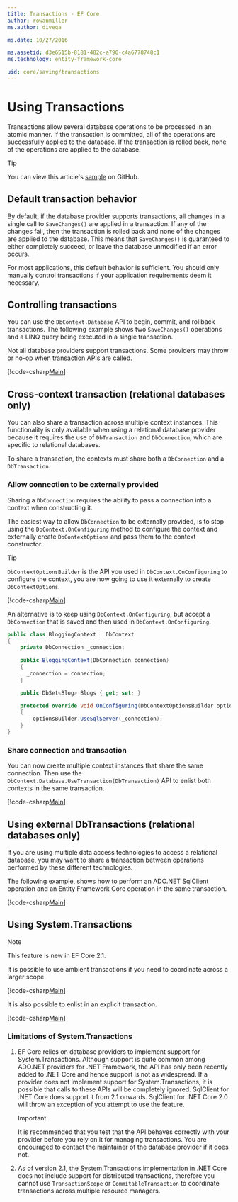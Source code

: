 ```yaml
---
title: Transactions - EF Core
author: rowanmiller
ms.author: divega

ms.date: 10/27/2016

ms.assetid: d3e6515b-8181-482c-a790-c4a6778748c1
ms.technology: entity-framework-core

uid: core/saving/transactions
---
```

# Using Transactions

Transactions allow several database operations to be processed in an atomic manner. If the transaction is committed, all of the operations are successfully applied to the database. If the transaction is rolled back, none of the operations are applied to the database.

> [!TIP]  
> You can view this article's [sample](https://github.com/aspnet/EntityFramework.Docs/tree/master/samples/core/Saving/Saving/Transactions/) on GitHub.

## Default transaction behavior

By default, if the database provider supports transactions, all changes in a single call to `SaveChanges()` are applied in a transaction. If any of the changes fail, then the transaction is rolled back and none of the changes are applied to the database. This means that `SaveChanges()` is guaranteed to either completely succeed, or leave the database unmodified if an error occurs.

For most applications, this default behavior is sufficient. You should only manually control transactions if your application requirements deem it necessary.

## Controlling transactions

You can use the `DbContext.Database` API to begin, commit, and rollback transactions. The following example shows two `SaveChanges()` operations and a LINQ query being executed in a single transaction.

Not all database providers support transactions. Some providers may throw or no-op when transaction APIs are called.

[!code-csharp[Main](../../../samples/core/Saving/Saving/Transactions/ControllingTransaction/Sample.cs?name=Transaction&highlight=3,17,18,19)]

## Cross-context transaction (relational databases only)

You can also share a transaction across multiple context instances. This functionality is only available when using a relational database provider because it requires the use of `DbTransaction` and `DbConnection`, which are specific to relational databases.

To share a transaction, the contexts must share both a `DbConnection` and a `DbTransaction`.

### Allow connection to be externally provided

Sharing a `DbConnection` requires the ability to pass a connection into a context when constructing it.

The easiest way to allow `DbConnection` to be externally provided, is to stop using the `DbContext.OnConfiguring` method to configure the context and externally create `DbContextOptions` and pass them to the context constructor.

> [!TIP]  
> `DbContextOptionsBuilder` is the API you used in `DbContext.OnConfiguring` to configure the context, you are now going to use it externally to create `DbContextOptions`.

[!code-csharp[Main](../../../samples/core/Saving/Saving/Transactions/SharingTransaction/Sample.cs?name=Context&highlight=3,4,5)]

An alternative is to keep using `DbContext.OnConfiguring`, but accept a `DbConnection` that is saved and then used in `DbContext.OnConfiguring`.

``` csharp
public class BloggingContext : DbContext
{
    private DbConnection _connection;

    public BloggingContext(DbConnection connection)
    {
      _connection = connection;
    }

    public DbSet<Blog> Blogs { get; set; }

    protected override void OnConfiguring(DbContextOptionsBuilder optionsBuilder)
    {
        optionsBuilder.UseSqlServer(_connection);
    }
}
```

### Share connection and transaction

You can now create multiple context instances that share the same connection. Then use the `DbContext.Database.UseTransaction(DbTransaction)` API to enlist both contexts in the same transaction.

[!code-csharp[Main](../../../samples/core/Saving/Saving/Transactions/SharingTransaction/Sample.cs?name=Transaction&highlight=1,2,3,7,16,23,24,25)]

## Using external DbTransactions (relational databases only)

If you are using multiple data access technologies to access a relational database, you may want to share a transaction between operations performed by these different technologies.

The following example, shows how to perform an ADO.NET SqlClient operation and an Entity Framework Core operation in the same transaction.

[!code-csharp[Main](../../../samples/core/Saving/Saving/Transactions/ExternalDbTransaction/Sample.cs?name=Transaction&highlight=4,10,21,26,27,28)]

## Using System.Transactions

> [!NOTE]  
> This feature is new in EF Core 2.1.

It is possible to use ambient transactions if you need to coordinate across a larger scope.

[!code-csharp[Main](../../../samples/core/Saving/Saving/Transactions/AmbientTransaction/Sample.cs?name=Transaction&highlight=1,2,3,26,27,28)]

It is also possible to enlist in an explicit transaction.

[!code-csharp[Main](../../../samples/core/Saving/Saving/Transactions/CommitableTransaction/Sample.cs?name=Transaction&highlight=1,15,28,29,30)]

### Limitations of System.Transactions  

1. EF Core relies on database providers to implement support for System.Transactions. Although support is quite common among ADO.NET providers for .NET Framework, the API has only been recently added to .NET Core and hence support is not as widespread. If a provider does not implement support for System.Transactions, it is possible that calls to these APIs will be completely ignored. SqlClient for .NET Core does support it from 2.1 onwards. SqlClient for .NET Core 2.0 will throw an exception of you attempt to use the feature. 

   > [!IMPORTANT]  
   > It is recommended that you test that the API behaves correctly with your provider before you rely on it for managing transactions. You are encouraged to contact the maintainer of the database provider if it does not. 

2. As of version 2.1, the System.Transactions implementation in .NET Core does not include support for distributed transactions, therefore you cannot use `TransactionScope` or `CommitableTransaction` to coordinate transactions across multiple resource managers. 
